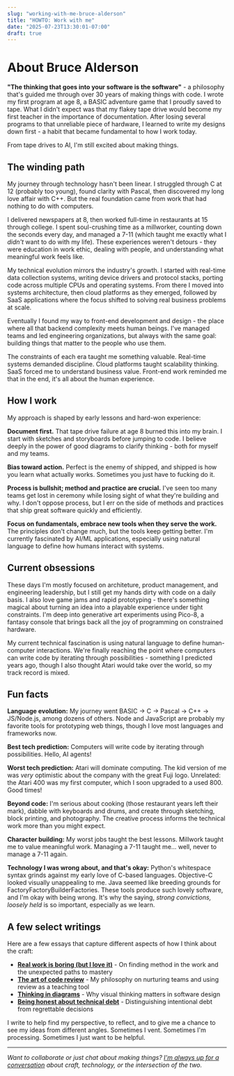 ```yaml
---
slug: "working-with-me-bruce-alderson"
title: "HOWTO: Work with me"
date: "2025-07-23T13:30:01-07:00"
draft: true
---
```


# About Bruce Alderson

**"The thinking that goes into your software is the software"** - a philosophy that's guided me through over 30 years of making things with code. I wrote my first program at age 8, a BASIC adventure game that I proudly saved to tape. What I didn't expect was that my flakey tape drive would become my first teacher in the importance of documentation. After losing several programs to that unreliable piece of hardware, I learned to write my designs down first - a habit that became fundamental to how I work today.

From tape drives to AI, I'm still excited about making things.

## The winding path

My journey through technology hasn't been linear. I struggled through C at 12 (probably too young), found clarity with Pascal, then discovered my long love affair with C++. But the real foundation came from work that had nothing to do with computers.

I delivered newspapers at 8, then worked full-time in restaurants at 15 through college. I spent soul-crushing time as a millworker, counting down the seconds every day, and managed a 7-11 (which taught me exactly what I *didn't* want to do with my life). These experiences weren't detours - they were education in work ethic, dealing with people, and understanding what meaningful work feels like.

My technical evolution mirrors the industry's growth. I started with real-time data collection systems, writing device drivers and protocol stacks, porting code across multiple CPUs and operating systems. From there I moved into systems architecture, then cloud platforms as they emerged, followed by SaaS applications where the focus shifted to solving real business problems at scale.

Eventually I found my way to front-end development and design - the place where all that backend complexity meets human beings. I've managed teams and led engineering organizations, but always with the same goal: building things that matter to the people who use them.

The constraints of each era taught me something valuable. Real-time systems demanded discipline. Cloud platforms taught scalability thinking. SaaS forced me to understand business value. Front-end work reminded me that in the end, it's all about the human experience.

## How I work

My approach is shaped by early lessons and hard-won experience:

**Document first.** That tape drive failure at age 8 burned this into my brain. I start with sketches and storyboards before jumping to code. I believe deeply in the power of good diagrams to clarify thinking - both for myself and my teams.

**Bias toward action.** Perfect is the enemy of shipped, and shipped is how you learn what actually works. Sometimes you just have to fucking do it.

**Process is bullshit; method and practice are crucial.** I've seen too many teams get lost in ceremony while losing sight of what they're building and why. I don't oppose process, but I err on the side of methods and practices that ship great software quickly and efficiently.

**Focus on fundamentals, embrace new tools when they serve the work.** The principles don't change much, but the tools keep getting better. I'm currently fascinated by AI/ML applications, especially using natural language to define how humans interact with systems.

## Current obsessions

These days I'm mostly focused on architeture, product management, and engineering leadership, but I still get my hands dirty with code on a daily basis. I also love game jams and rapid prototyping - there's something magical about turning an idea into a playable experience under tight constraints. I'm deep into generative art experiments using Pico-8, a fantasy console that brings back all the joy of programming on constrained hardware.

My current technical fascination is using natural language to define human-computer interactions. We're finally reaching the point where computers can write code by iterating through possibilities - something I predicted years ago, though I also thought Atari would take over the world, so my track record is mixed.

## Fun facts

**Language evolution:** My journey went BASIC → C → Pascal → C++ → JS/Node.js, among dozens of others. Node and JavaScript are probably my favorite tools for prototyping web things, though I love most languages and frameworks now.

**Best tech prediction:** Computers will write code by iterating through possibilities. Hello, AI agents!

**Worst tech prediction:** Atari will dominate computing. The kid version of me was *very* optimistic about the company with the great Fuji logo. Unrelated: the Atari 400 was my first computer, which I soon upgraded to a used 800. Good times!

**Beyond code:** I'm serious about cooking (those restaurant years left their mark), dabble with keyboards and drums, and create through sketching, block printing, and photography. The creative process informs the technical work more than you might expect.

**Character building:** My worst jobs taught the best lessons. Millwork taught me to value meaningful work. Managing a 7-11 taught me... well, never to manage a 7-11 again.

**Technology I was wrong about, and that's okay:** Python's whitespace syntax grinds against my early love of C-based languages. Objective-C looked visually unappealing to me. Java seemed like breeding grounds for FactoryFactoryBuilderFactories. These tools produce such lovely software, and I'm okay with being wrong. It's why the saying, *strong convictions, loosely held* is so important, especially as we learn.

## A few select writings

Here are a few essays that capture different aspects of how I think about the craft:

- **[Real work is boring (but I love it)](/blog/2011/real-work-is-boring-but-i-love-it/)** - On finding method in the work and the unexpected paths to mastery
- **[The art of code review](/blog/2013/the-art-of-code-review/)** - My philosophy on nurturing teams and using review as a teaching tool
- **[Thinking in diagrams](/blog/2015/thinking-in-diagrams-a-developers-guide-to-learning-to-love-drawing-design/)** - Why visual thinking matters in software design
- **[Being honest about technical debt](/blog/2016/being-honest-about-technical-debt/)** - Distinguishing intentional debt from regrettable decisions

I write to help find my perspective, to reflect, and to give me a chance to see my ideas from different angles. Sometimes I vent. Sometimes I'm processing. Sometimes I just want to be helpful.

---


*Want to collaborate or just chat about making things? [I'm always up for a conversation](https://mas.to/@robotpony) about craft, technology, or the intersection of the two.*
